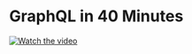 # GraphQL in 40 Minutes

[![Watch the video](https://i.imgur.com/vKb2F1B.png)](https://youtu.be/ZQL7tL2S0oQ)
